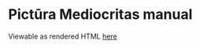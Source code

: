 # Pictūra Mediocritas manual
Viewable as rendered HTML [here](https://cdn.rawgit.com/LoungeCPP/PicturaMediocritas/man/pictura-mediocritas.1.html)
